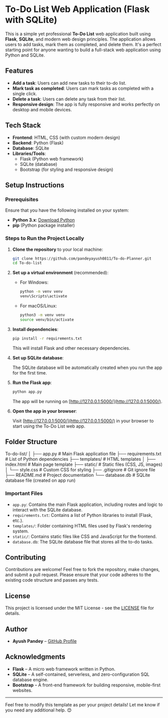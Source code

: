 # To-Do List Web Application (Flask with SQLite)

This is a simple yet professional **To-Do List** web application built using **Flask**, **SQLite**, and modern web design principles. The application allows users to add tasks, mark them as completed, and delete them. It's a perfect starting point for anyone wanting to build a full-stack web application using Python and SQLite.

## Features

- **Add a task**: Users can add new tasks to their to-do list.
- **Mark task as completed**: Users can mark tasks as completed with a single click.
- **Delete a task**: Users can delete any task from their list.
- **Responsive design**: The app is fully responsive and works perfectly on desktop and mobile devices.

## Tech Stack

- **Frontend**: HTML, CSS (with custom modern design)
- **Backend**: Python (Flask)
- **Database**: SQLite
- **Libraries/Tools**:
  - Flask (Python web framework)
  - SQLite (database)
  - Bootstrap (for styling and responsive design)

## Setup Instructions

### Prerequisites

Ensure that you have the following installed on your system:

- **Python 3.x**: [Download Python](https://www.python.org/downloads/)
- **pip** (Python package installer)

### Steps to Run the Project Locally

1. **Clone the repository** to your local machine:

    ```bash
    git clone https://github.com/pandeyayush0811/To-do-Planner.git
    cd To-do-list
    ```

2. **Set up a virtual environment** (recommended):

    - For Windows:
      ```bash
      python -m venv venv
      venv\Scripts\activate
      ```

    - For macOS/Linux:
      ```bash
      python3 -m venv venv
      source venv/bin/activate
      ```

3. **Install dependencies**:

    ```bash
    pip install -r requirements.txt
    ```

    This will install Flask and other necessary dependencies.

4. **Set up SQLite database**:

    The SQLite database will be automatically created when you run the app for the first time.

5. **Run the Flask app**:

    ```bash
    python app.py
    ```

    The app will be running on [http://127.0.0.1:5000/](http://127.0.0.1:5000/).

6. **Open the app in your browser**:

    Visit [http://127.0.0.1:5000/](http://127.0.0.1:5000/) in your browser to start using the To-Do List web app.

## Folder Structure

To-do-list/ │ ├── app.py # Main Flask application file ├── requirements.txt # List of Python dependencies ├── templates/ # HTML templates │ ├── index.html # Main page template ├── static/ # Static files (CSS, JS, images) │ └── style.css # Custom CSS for styling ├── .gitignore # Git ignore file ├── README.md # Project documentation └── database.db # SQLite database file (created on app run)



### Important Files

- `app.py`: Contains the main Flask application, including routes and logic to interact with the SQLite database.
- `requirements.txt`: Contains a list of Python libraries to install (Flask, etc.).
- `templates/`: Folder containing HTML files used by Flask's rendering system.
- `static/`: Contains static files like CSS and JavaScript for the frontend.
- `database.db`: The SQLite database file that stores all the to-do tasks.

## Contributing

Contributions are welcome! Feel free to fork the repository, make changes, and submit a pull request. Please ensure that your code adheres to the existing code structure and passes any tests.

## License

This project is licensed under the MIT License - see the [LICENSE](LICENSE) file for details.

## Author

- **Ayush Pandey** – [GitHub Profile](https://github.com/pandeyayush0811)

## Acknowledgments

- **Flask** – A micro web framework written in Python.
- **SQLite** – A self-contained, serverless, and zero-configuration SQL database engine.
- **Bootstrap** – A front-end framework for building responsive, mobile-first websites.

---

Feel free to modify this template as per your project details! Let me know if you need any additional help. 😊
